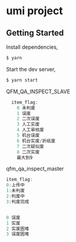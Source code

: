 # umi project

## Getting Started

Install dependencies,

```bash
$ yarn
```

Start the dev server,

```bash
$ yarn start
```




QFM_QA_INSPECT_SLAVE

```js
  item_flag:
    0 未判废
    1 误废
    2 二次误废
    3 人工实废
    4 人工审核废
    5 机台误废
    6 机台实废/折纸废
    7 二次疑似废
    8 二次实废
    最大到9

```

qfm_qa_inspect_master

```js
item_flag:
0:上传中
1:未判废
2:判废中
3:判废完成
```


```js

0 误废
1 实废
2 实废困难
3 误废困难
```